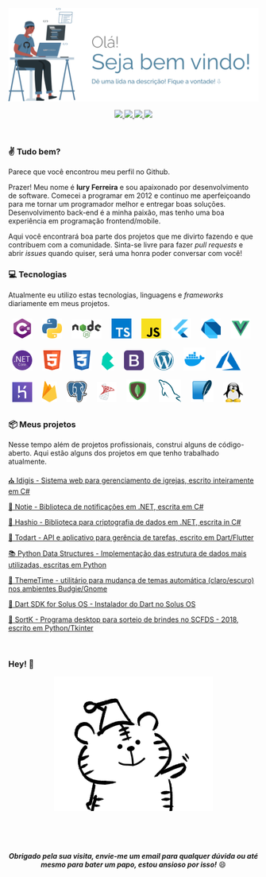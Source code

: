 <p align="center">
<img alt="Iury Ferreira" alt="IuryFerreira" src=".github/images/logo.svg" width="1000" />
</p>
<p align="center">
  <a href="https://github.com/iuryferreira">
    <img src="https://img.shields.io/badge/-Github-000?style=for-the-badge&logo=Github&logoColor=white&link=https://github.com/iuryferreira">
  </a>

  <a href="https://www.linkedin.com/in/iury-ferreira-68ba35130/">
    <img src="https://img.shields.io/badge/-LinkedIn-blue?style=for-the-badge&logo=Linkedin&logoColor=white&link=https://www.linkedin.com/in/iury-ferreira-68ba35130/">
  </a>
  <a href="https://www.instagram.com/iuryfferreira/">
    <img src="https://img.shields.io/badge/-Instagram-E4405F?style=for-the-badge&labelColor=E4405F&logo=instagram&logoColor=white&link=https://www.instagram.com/iuryfferreira_/">
  </a>

  <a href="mailto:iury.franklinferreira@gmail.com">
    <img src="https://img.shields.io/badge/-Gmail-f4f4f4?style=for-the-badge&labelColor=f4f4f4&logo=gmail&logoColor=D14836&link=mailto:iury.franklinferreira@gmail.com/">
  </a>
</p>
<br>

### ✌ Tudo bem?

Parece que você encontrou meu perfil no Github. <br>

Prazer! Meu nome é **Iury Ferreira** e sou apaixonado por desenvolvimento de software. Comecei a programar em 2012 e continuo me aperfeiçoando para me tornar um programador melhor e entregar boas soluções. Desenvolvimento back-end é a minha paixão, mas tenho uma boa experiência em programação frontend/mobile.

Aqui você encontrará boa parte dos projetos que me divirto fazendo e que contribuem com a comunidade. Sinta-se livre para fazer *pull requests* e abrir *issues* quando quiser, será uma honra poder conversar com você!

### 💻 Tecnologias

Atualmente eu utilizo estas tecnologias, linguagens e *frameworks* diariamente em meus projetos.


<p float="left">
<img width="40" style="margin: 8px" src=".github/images/techs/csharp.svg" alt="C#">
<img width="40" style="margin: 8px" src=".github/images/techs/python.png" alt="Python">
<img width="60" style="margin: 8px" src=".github/images/techs/nodejs.svg" alt="NodeJS">
<img width="40" style="margin: 8px" src=".github/images/techs/typescript.jpeg" alt="TypeScript">
<img width="40" style="margin: 8px" src=".github/images/techs/js.png" alt="JavaScript">
<img width="40" style="margin: 8px" src=".github/images/techs/flutter.png" alt="Flutter">
<img width="40" style="margin: 8px" src=".github/images/techs/dart.png" alt="Dart">
<img width="40" style="margin: 8px" src=".github/images/techs/vue.svg" alt="Vue.js">
<img width="40" style="margin: 8px" src=".github/images/techs/dotnet.png" alt=".NET">
<img width="40" style="margin: 8px" src=".github/images/techs/html.svg" alt="HTML">
<img width="40" style="margin: 8px" src=".github/images/techs/css.svg" alt="CSS">
<img width="25" style="margin: 8px" src=".github/images/techs/bulma.png" alt="Bulma">
<img width="40" style="margin: 8px" src=".github/images/techs/bootstrap.png" alt="Bootstrap">
<img width="40" style="margin: 8px" src=".github/images/techs/wordpress.png" alt="WordPress">
<img width="45" style="margin: 8px" src=".github/images/techs/docker.svg" alt="Docker">
<img width="50" style="margin: 8px" src=".github/images/techs/azure.svg" alt="Azure">
<img width="40" style="margin: 8px" src=".github/images/techs/heroku.png" alt="Heroku">
<img width="30" style="margin: 8px" src=".github/images/techs/firebase.png" alt="Firebase">
<img width="40" style="margin: 8px" src=".github/images/techs/postgres.png" alt="Postgres">
<img width="40" style="margin: 8px" src=".github/images/techs/sqlserver.png" alt="Postgres">
<img width="45" style="margin: 8px" src=".github/images/techs/mongo.png" alt="MongoDB">
<img width="45" style="margin: 8px" src=".github/images/techs/mysql.png" alt="MongoDB">
<img width="45" style="margin: 8px" src=".github/images/techs/sqlite.png" alt="MongoDB">
<img width="40" style="margin: 8px" src=".github/images/techs/linux.png" alt="Linux">
</p>

### 📦 Meus projetos

Nesse tempo além de projetos profissionais, construi alguns de código-aberto. Aqui estão alguns dos projetos em que tenho trabalhado atualmente.

[⛪ Idigis - Sistema web para gerenciamento de igrejas, escrito inteiramente em C#](https://github.com/iuryferreira/idigis)

[🔔 Notie - Biblioteca de notificações em .NET, escrita em C#](https://github.com/iuryferreira/notie)

[🔐 Hashio -  Biblioteca para criptografia de dados em .NET, escrita in C#](https://github.com/iuryferreira/hashio)

[📝 Todart - API e aplicativo para gerência de tarefas, escrito em Dart/Flutter](https://github.com/iuryferreira/todart)

[📚 Python Data Structures - Implementação das estrutura de dados mais utilizadas, escritas em Python](https://github.com/iuryferreira/python-data-structures)

[🔆 ThemeTime - utilitário para mudança de temas automática (claro/escuro) nos ambientes Budgie/Gnome](https://github.com/iuryferreira/ttime)

[🔨 Dart SDK for Solus OS - Instalador do Dart no Solus OS](https://github.com/iuryferreira/dart-solus-os)

[🎉  SortK - Programa desktop para sorteio de brindes no SCFDS - 2018, escrito em Python/Tkinter](https://github.com/iuryferreira/sortk-desktop)

<br>

### Hey! 📢

<div align="center">
  <img alt="Iury Ferreira" alt="IuryFerreira" src=".github/images/giphy.gif"/>
</div>

<br><br><br>

<div align="center">

***Obrigado pela sua visita, envie-me um email para qualquer dúvida ou até mesmo para bater um papo, estou ansioso por isso!*** 😄

</div>
